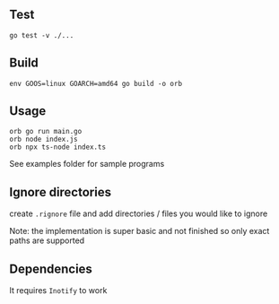 ## Test

```
go test -v ./...
```

## Build

```
env GOOS=linux GOARCH=amd64 go build -o orb
```

## Usage

```
orb go run main.go
orb node index.js
orb npx ts-node index.ts
```

See examples folder for sample programs

## Ignore directories
create `.rignore` file and add directories / files you would like to ignore

Note: the implementation is super basic and not finished so only exact paths are supported

## Dependencies

It requires `Inotify` to work